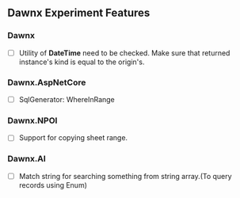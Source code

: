 ## Dawnx Experiment Features

### Dawnx

- [ ] Utility of **DateTime** need to be checked. Make sure that returned instance's kind is equal to the origin's.

### Dawnx.AspNetCore

- [ ] SqlGenerator: WhereInRange

### Dawnx.NPOI

- [ ] Support for copying sheet range.

### Dawnx.AI

- [ ] Match string for searching something from string array.(To query records using Enum)

